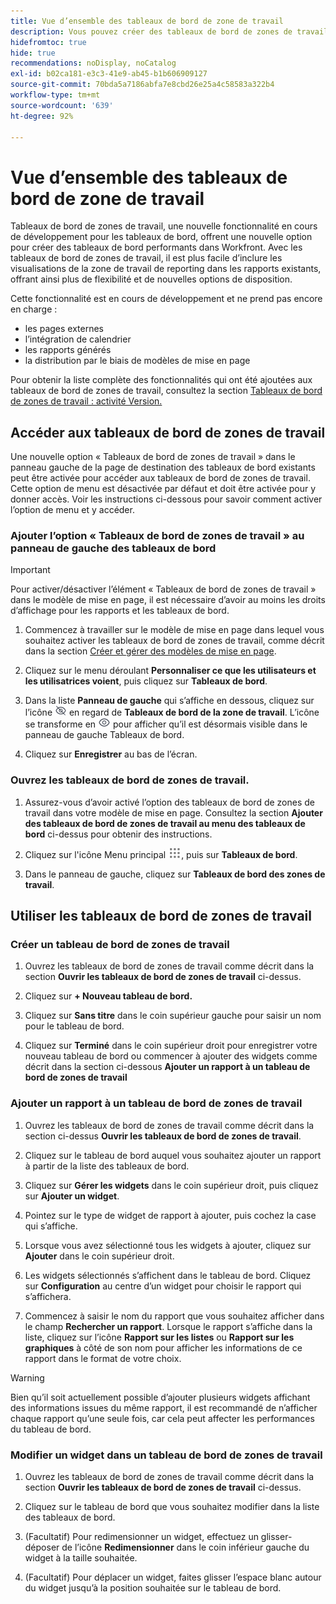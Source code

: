 ```yaml
---
title: Vue d’ensemble des tableaux de bord de zone de travail
description: Vous pouvez créer des tableaux de bord de zones de travail qui intègrent des visualisations de zones de travail de reporting dans des rapports traditionnels et offrent de nouvelles options de disposition.
hidefromtoc: true
hide: true
recommendations: noDisplay, noCatalog
exl-id: b02ca181-e3c3-41e9-ab45-b1b606909127
source-git-commit: 70bda5a7186abfa7e8cbd26e25a4c58583a322b4
workflow-type: tm+mt
source-wordcount: '639'
ht-degree: 92%

---
```


# Vue d’ensemble des tableaux de bord de zone de travail

<!-- This page is hidden as it is outdated, delete once full Canvas Dashboard docs are live-->
<!-- Audited: 12/2023 -->

Tableaux de bord de zones de travail, une nouvelle fonctionnalité en cours de développement pour les tableaux de bord, offrent une nouvelle option pour créer des tableaux de bord performants dans Workfront. Avec les tableaux de bord de zones de travail, il est plus facile d’inclure les visualisations de la zone de travail de reporting dans les rapports existants, offrant ainsi plus de flexibilité et de nouvelles options de disposition.

Cette fonctionnalité est en cours de développement et ne prend pas encore en charge :
* les pages externes
* l’intégration de calendrier
* les rapports générés
* la distribution par le biais de modèles de mise en page

Pour obtenir la liste complète des fonctionnalités qui ont été ajoutées aux tableaux de bord de zones de travail, consultez la section [Tableaux de bord de zones de travail : activité Version.](/help/quicksilver/product-announcements/betas/canvas-dashboards-beta/canvas-dashboards-release-activity.md)

## Accéder aux tableaux de bord de zones de travail

Une nouvelle option « Tableaux de bord de zones de travail » dans le panneau gauche de la page de destination des tableaux de bord existants peut être activée pour accéder aux tableaux de bord de zones de travail. Cette option de menu est désactivée par défaut et doit être activée pour y donner accès. Voir les instructions ci-dessous pour savoir comment activer l’option de menu et y accéder.

### Ajouter l’option « Tableaux de bord de zones de travail » au panneau de gauche des tableaux de bord

>[!IMPORTANT]
>
>Pour activer/désactiver l’élément « Tableaux de bord de zones de travail » dans le modèle de mise en page, il est nécessaire d’avoir au moins les droits d’affichage pour les rapports et les tableaux de bord.

1. Commencez à travailler sur le modèle de mise en page dans lequel vous souhaitez activer les tableaux de bord de zones de travail, comme décrit dans la section [Créer et gérer des modèles de mise en page](../../../administration-and-setup/customize-workfront/use-layout-templates/create-and-manage-layout-templates.md).

1. Cliquez sur le menu déroulant **Personnaliser ce que les utilisateurs et les utilisatrices voient**, puis cliquez sur **Tableaux de bord**.

1. Dans la liste **Panneau de gauche** qui s’affiche en dessous, cliquez sur l’icône ![Supprimer l’élément de navigation secondaire](assets/delete-secondary-nav-item.png) en regard de **Tableaux de bord de la zone de travail**. L’icône se transforme en ![Ajouter un élément de navigation secondaire](assets/add-secondary-nav-item.png) pour afficher qu’il est désormais visible dans le panneau de gauche Tableaux de bord.

1. Cliquez sur **Enregistrer** au bas de l’écran.

### Ouvrez les tableaux de bord de zones de travail.

1. Assurez-vous d’avoir activé l’option des tableaux de bord de zones de travail dans votre modèle de mise en page. Consultez la section **Ajouter des tableaux de bord de zones de travail au menu des tableaux de bord** ci-dessus pour obtenir des instructions.

1. Cliquez sur l&#39;icône Menu principal ![icône Menu principal](assets/main-menu-icon.png), puis sur **Tableaux de bord**.

1. Dans le panneau de gauche, cliquez sur **Tableaux de bord des zones de travail**.

## Utiliser les tableaux de bord de zones de travail

### Créer un tableau de bord de zones de travail

1. Ouvrez les tableaux de bord de zones de travail comme décrit dans la section **Ouvrir les tableaux de bord de zones de travail** ci-dessus.

1. Cliquez sur **+ Nouveau tableau de bord.**

1. Cliquez sur **Sans titre** dans le coin supérieur gauche pour saisir un nom pour le tableau de bord.

1. Cliquez sur **Terminé** dans le coin supérieur droit pour enregistrer votre nouveau tableau de bord ou commencer à ajouter des widgets comme décrit dans la section ci-dessous **Ajouter un rapport à un tableau de bord de zones de travail** 

### Ajouter un rapport à un tableau de bord de zones de travail

1. Ouvrez les tableaux de bord de zones de travail comme décrit dans la section ci-dessus **Ouvrir les tableaux de bord de zones de travail**.

1. Cliquez sur le tableau de bord auquel vous souhaitez ajouter un rapport à partir de la liste des tableaux de bord.

1. Cliquez sur **Gérer les widgets** dans le coin supérieur droit, puis cliquez sur **Ajouter un widget**.

1. Pointez sur le type de widget de rapport à ajouter, puis cochez la case qui s’affiche.

1. Lorsque vous avez sélectionné tous les widgets à ajouter, cliquez sur **Ajouter** dans le coin supérieur droit.

1. Les widgets sélectionnés s’affichent dans le tableau de bord. Cliquez sur **Configuration** au centre d’un widget pour choisir le rapport qui s’affichera.

1. Commencez à saisir le nom du rapport que vous souhaitez afficher dans le champ **Rechercher un rapport**. Lorsque le rapport s’affiche dans la liste, cliquez sur l’icône **Rapport sur les listes** ou **Rapport sur les graphiques** à côté de son nom pour afficher les informations de ce rapport dans le format de votre choix.

>[!WARNING]
>
> Bien qu’il soit actuellement possible d’ajouter plusieurs widgets affichant des informations issues du même rapport, il est recommandé de n’afficher chaque rapport qu’une seule fois, car cela peut affecter les performances du tableau de bord.

### Modifier un widget dans un tableau de bord de zones de travail

1. Ouvrez les tableaux de bord de zones de travail comme décrit dans la section **Ouvrir les tableaux de bord de zones de travail** ci-dessus.

1. Cliquez sur le tableau de bord que vous souhaitez modifier dans la liste des tableaux de bord.

1. (Facultatif) Pour redimensionner un widget, effectuez un glisser-déposer de l’icône **Redimensionner** dans le coin inférieur gauche du widget à la taille souhaitée.

1. (Facultatif) Pour déplacer un widget, faites glisser l’espace blanc autour du widget jusqu’à la position souhaitée sur le tableau de bord.
